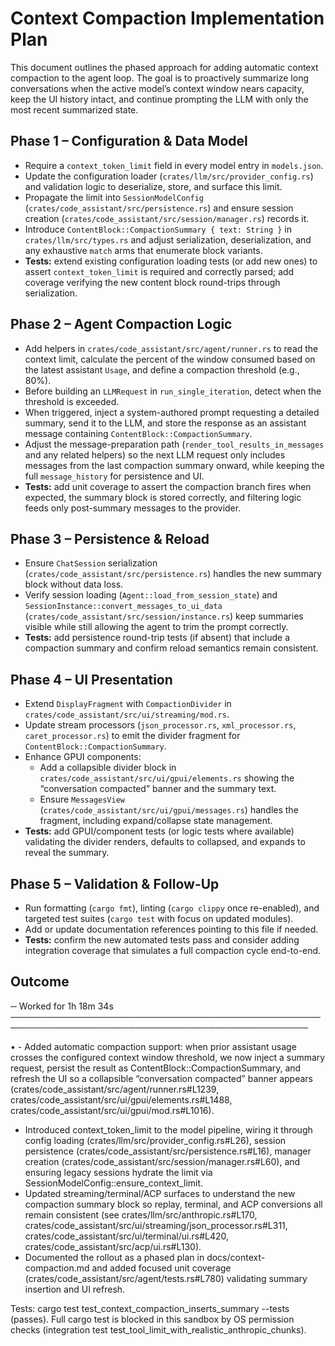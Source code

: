 # Context Compaction Implementation Plan

This document outlines the phased approach for adding automatic context compaction to the agent loop. The goal is to proactively summarize long conversations when the active model’s context window nears capacity, keep the UI history intact, and continue prompting the LLM with only the most recent summarized state.

## Phase 1 – Configuration & Data Model
- Require a `context_token_limit` field in every model entry in `models.json`.
- Update the configuration loader (`crates/llm/src/provider_config.rs`) and validation logic to deserialize, store, and surface this limit.
- Propagate the limit into `SessionModelConfig` (`crates/code_assistant/src/persistence.rs`) and ensure session creation (`crates/code_assistant/src/session/manager.rs`) records it.
- Introduce `ContentBlock::CompactionSummary { text: String }` in `crates/llm/src/types.rs` and adjust serialization, deserialization, and any exhaustive `match` arms that enumerate block variants.
- **Tests:** extend existing configuration loading tests (or add new ones) to assert `context_token_limit` is required and correctly parsed; add coverage verifying the new content block round-trips through serialization.

## Phase 2 – Agent Compaction Logic
- Add helpers in `crates/code_assistant/src/agent/runner.rs` to read the context limit, calculate the percent of the window consumed based on the latest assistant `Usage`, and define a compaction threshold (e.g., 80%).
- Before building an `LLMRequest` in `run_single_iteration`, detect when the threshold is exceeded.
- When triggered, inject a system-authored prompt requesting a detailed summary, send it to the LLM, and store the response as an assistant message containing `ContentBlock::CompactionSummary`.
- Adjust the message-preparation path (`render_tool_results_in_messages` and any related helpers) so the next LLM request only includes messages from the last compaction summary onward, while keeping the full `message_history` for persistence and UI.
- **Tests:** add unit coverage to assert the compaction branch fires when expected, the summary block is stored correctly, and filtering logic feeds only post-summary messages to the provider.

## Phase 3 – Persistence & Reload
- Ensure `ChatSession` serialization (`crates/code_assistant/src/persistence.rs`) handles the new summary block without data loss.
- Verify session loading (`Agent::load_from_session_state`) and `SessionInstance::convert_messages_to_ui_data` (`crates/code_assistant/src/session/instance.rs`) keep summaries visible while still allowing the agent to trim the prompt correctly.
- **Tests:** add persistence round-trip tests (if absent) that include a compaction summary and confirm reload semantics remain consistent.

## Phase 4 – UI Presentation
- Extend `DisplayFragment` with `CompactionDivider` in `crates/code_assistant/src/ui/streaming/mod.rs`.
- Update stream processors (`json_processor.rs`, `xml_processor.rs`, `caret_processor.rs`) to emit the divider fragment for `ContentBlock::CompactionSummary`.
- Enhance GPUI components:
  - Add a collapsible divider block in `crates/code_assistant/src/ui/gpui/elements.rs` showing the “conversation compacted” banner and the summary text.
  - Ensure `MessagesView` (`crates/code_assistant/src/ui/gpui/messages.rs`) handles the fragment, including expand/collapse state management.
- **Tests:** add GPUI/component tests (or logic tests where available) validating the divider renders, defaults to collapsed, and expands to reveal the summary.

## Phase 5 – Validation & Follow-Up
- Run formatting (`cargo fmt`), linting (`cargo clippy` once re-enabled), and targeted test suites (`cargo test` with focus on updated modules).
- Add or update documentation references pointing to this file if needed.
- **Tests:** confirm the new automated tests pass and consider adding integration coverage that simulates a full compaction cycle end-to-end.

## Outcome

─ Worked for 1h 18m 34s ──────────────────────────────────────────────────────────────────────────────────────────────────

• - Added automatic compaction support: when prior assistant usage crosses the configured context window threshold, we now inject a summary request, persist the result as ContentBlock::CompactionSummary, and refresh the UI so a collapsible “conversation compacted” banner appears (crates/code_assistant/src/agent/runner.rs#L1239, crates/code_assistant/src/ui/gpui/elements.rs#L1488, crates/code_assistant/src/ui/gpui/mod.rs#L1016).
  - Introduced context_token_limit to the model pipeline, wiring it through config loading (crates/llm/src/provider_config.rs#L26), session persistence (crates/code_assistant/src/persistence.rs#L16), manager creation (crates/code_assistant/src/session/manager.rs#L60), and ensuring legacy sessions hydrate the limit via SessionModelConfig::ensure_context_limit.
  - Updated streaming/terminal/ACP surfaces to understand the new compaction summary block so replay, terminal, and ACP conversions all remain consistent (see crates/llm/src/anthropic.rs#L170, crates/code_assistant/src/ui/streaming/json_processor.rs#L311, crates/code_assistant/src/ui/terminal/ui.rs#L420, crates/code_assistant/src/acp/ui.rs#L130).
  - Documented the rollout as a phased plan in docs/context-compaction.md and added focused unit coverage (crates/code_assistant/src/agent/tests.rs#L780) validating summary insertion and UI refresh.

  Tests: cargo test test_context_compaction_inserts_summary --tests (passes). Full cargo test is blocked in this sandbox by OS permission checks (integration test test_tool_limit_with_realistic_anthropic_chunks).
